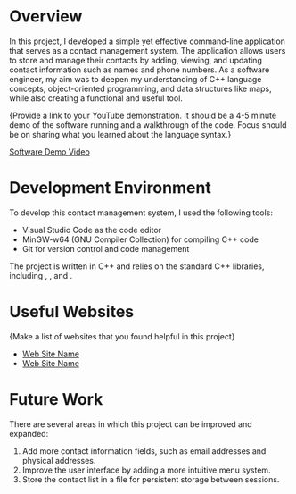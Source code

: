 # Overview

In this project, I developed a simple yet effective command-line application that serves as a contact management system. The application allows users to store and manage their contacts by adding, viewing, and updating contact information such as names and phone numbers. As a software engineer, my aim was to deepen my understanding of C++ language concepts, object-oriented programming, and data structures like maps, while also creating a functional and useful tool.

{Provide a link to your YouTube demonstration. It should be a 4-5 minute demo of the software running and a walkthrough of the code. Focus should be on sharing what you learned about the language syntax.}

[Software Demo Video](http://youtube.link.goes.here)

# Development Environment

To develop this contact management system, I used the following tools:

- Visual Studio Code as the code editor
- MinGW-w64 (GNU Compiler Collection) for compiling C++ code
- Git for version control and code management

The project is written in C++ and relies on the standard C++ libraries, including <iostream>, <string>, and <map>.

# Useful Websites

{Make a list of websites that you found helpful in this project}

- [Web Site Name](http://url.link.goes.here)
- [Web Site Name](http://url.link.goes.here)

# Future Work

There are several areas in which this project can be improved and expanded:

1. Add more contact information fields, such as email addresses and physical addresses.
2. Improve the user interface by adding a more intuitive menu system.
3. Store the contact list in a file for persistent storage between sessions.
